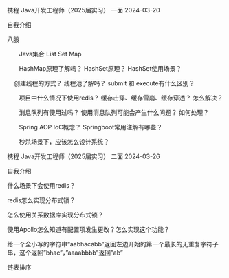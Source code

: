 携程 Java开发工程师（2025届实习） 一面 2024-03-20

自我介绍

八股

       Java集合 List Set Map

       HashMap原理了解吗？ HashSet原理？ HashSet使用场景？

    创建线程的方式？ 线程池了解吗？ submit 和 execute有什么区别？

       项目中什么情况下使用redis？ 缓存击穿、缓存雪崩、缓存穿透？ 怎么解决？

       消息队列有使用过吗？ 使用消息队列可能会产生什么问题？ 如何处理？

       Spring AOP IoC概念？ Springboot常用注解有哪些？

       秒杀场景下，应该怎么设计系统？

携程 Java开发工程师（2025届实习） 二面 2024-03-26

自我介绍

什么场景下会使用redis？

redis怎么实现分布式锁？

怎么使用关系数据库实现分布式锁？

使用Apollo怎么知道有配置项发生更改？怎么实现这个功能？

给一个全小写的字符串“aabhacabb”返回左边开始的第一个最长的无重复字符子串，这个返回”bhac”，”aaaabbbb”返回”ab”

链表排序